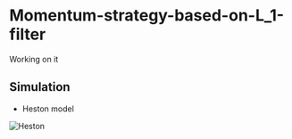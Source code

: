 # Momentum-strategy-based-on-L_1-filter

Working on it

## Simulation

- Heston model

![Heston](https://octodex.github.com/chenlh96/Momentum-dtrategy-based-on-L_1-filter/figures/heston.png)
